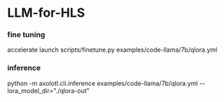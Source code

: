 # LLM-for-HLS


### fine tuning
accelerate launch scripts/finetune.py examples/code-llama/7b/qlora.yml

### inference
python -m axolotl.cli.inference examples/code-llama/7b/qlora.yml --lora_model_dir="./qlora-out"
